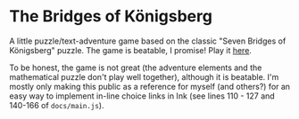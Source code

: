 # The Bridges of Königsberg

A little puzzle/text-adventure game based on the classic "Seven Bridges of Königsberg" puzzle.  The game is beatable, I promise! Play it [here](https://averyhiebert.github.io/seven-bridges/).

To be honest, the game is not great (the adventure elements and the mathematical puzzle don't play well together), although it is beatable.  I'm mostly only making this public as a reference for myself (and others?) for an easy way to implement in-line choice links in Ink (see lines 110 - 127 and 140-166 of `docs/main.js`).

